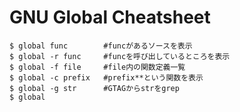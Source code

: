 
# GNU Global Cheatsheet

```
$ global func        #funcがあるソースを表示
$ global -r func     #funcを呼び出しているところを表示
$ global -f file     #file内の関数定義一覧
$ global -c prefix   #prefix**という関数を表示
$ global -g str      #GTAGからstrをgrep 
$ global
```


